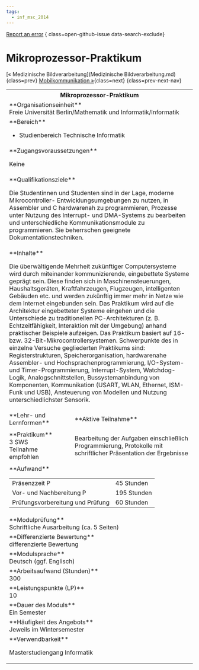 ```yaml
---
tags:
  - inf_msc_2014
---
```

[Report an error](https://github.com/SGSSGene/FUB-SUP/issues/new?title=Error%20in%20%22Mikroprozessor-Praktikum%22&body=There%20seems%20to%20be%20an%20error%20in%20module%20%22Mikroprozessor-Praktikum%22%2E%0A%0A%3CDescribe%20here%20a%20slightly%20more%20detailed%20description%20of%20what%20is%20wrong%3E&labels=bug)
{ class=open-github-issue data-search-exclude}

# Mikroprozessor-Praktikum

[« Medizinische Bildverarbeitung](Medizinische Bildverarbeitung.md){class=prev}
[Mobilkommunikation »](Mobilkommunikation.md){class=next}
{class=prev-next-nav}

<table markdown id="moduledesc">
<tr markdown class="moduledesc_head"><th colspan="2">Mikroprozessor-Praktikum </th></tr>
<tr markdown><td colspan="2">**Organisationseinheit**   <br>Freie Universität Berlin/Mathematik und Informatik/Informatik</td></tr>

<tr markdown><td colspan="2">**Bereich**<br>


- Studienbereich Technische Informatik

</td></tr>

<tr markdown><td colspan="2">**Zugangsvoraussetzungen** <br>

Keine


</td></tr>
<tr markdown><td colspan="2">**Qualifikationsziele**    <br>

Die Studentinnen und Studenten sind in der Lage, moderne Mikrocontroller-
Entwicklungsumgebungen zu nutzen, in Assembler und C hardwarenah zu
programmieren, Prozesse unter Nutzung des Interrupt- und DMA-Systems zu
bearbeiten und unterschiedliche Kommunikationsmodule zu programmieren. Sie
beherrschen geeignete Dokumentationstechniken.


</td></tr>
<tr markdown><td colspan="2">**Inhalte**                <br>

Die überwältigende Mehrheit zukünftiger Computersysteme wird durch
miteinander kommunizierende, eingebettete Systeme geprägt sein. Diese finden
sich in Maschinensteuerungen, Haushaltsgeräten, Kraftfahrzeugen, Flugzeugen,
intelligenten Gebäuden etc. und werden zukünftig immer mehr in Netze wie dem
Internet eingebunden sein. Das Praktikum wird auf die Architektur
eingebetteter Systeme eingehen und die Unterschiede zu traditionellen
PC-Architekturen (z. B. Echtzeitfähigkeit, Interaktion mit der Umgebung)
anhand praktischer Beispiele aufzeigen. Das Praktikum basiert auf 16- bzw.
32-Bit-Mikrocontrollersystemen. Schwerpunkte des in einzelne Versuche
gegliederten Praktikums sind: Registerstrukturen, Speicherorganisation,
hardwarenahe Assembler- und Hochsprachenprogrammierung, I/O-System- und
Timer-Programmierung, Interrupt-System, Watchdog-Logik,
Analogschnittstellen, Bussystemanbindung von Komponenten, Kommunikation
(USART, WLAN, Ethernet, ISM-Funk und USB), Ansteuerung von Modellen und
Nutzung unterschiedlichster Sensorik.


</td></tr>

<tr markdown><td>**Lehr- und Lernformen**</td><td>**Aktive Teilnahme**</td></tr>
<tr markdown><td> **Praktikum** <br>3 SWS <br> Teilnahme empfohlen</td><td>

Bearbeitung der Aufgaben einschließlich Programmierung, Protokolle mit schriftlicher Präsentation der Ergebnisse
</td></tr>
<tr markdown><td colspan="2">**Aufwand**                <br>
<table class="aufwand_table">
<tr><td>Präsenzzeit P</td><td>45 Stunden</td></tr>
<tr><td>Vor- und Nachbereitung P</td><td>195 Stunden</td></tr>
<tr><td>Prüfungsvorbereitung und Prüfung</td><td>60 Stunden</td></tr>
</table>

</td></tr>
<tr markdown><td colspan="2">**Modulprüfung**             <br>Schriftliche Ausarbeitung (ca. 5 Seiten)


</td></tr>
<tr markdown><td colspan="2">**Differenzierte Bewertung** <br>differenzierte Bewertung

</td></tr>
<tr markdown><td colspan="2">**Modulsprache**             <br>Deutsch (ggf. Englisch)</td></tr>
<tr markdown><td colspan="2">**Arbeitsaufwand (Stunden)** <br>300</td></tr>
<tr markdown><td colspan="2">**Leistungspunkte (LP)**     <br>10</td></tr>
<tr markdown><td colspan="2">**Dauer des Moduls**         <br>Ein Semester</td></tr>
<tr markdown><td colspan="2">**Häufigkeit des Angebots**  <br>Jeweils im Wintersemester</td></tr>
<tr markdown><td colspan="2">**Verwendbarkeit**           <br>

Masterstudiengang Informatik


</td></tr>

</table>
